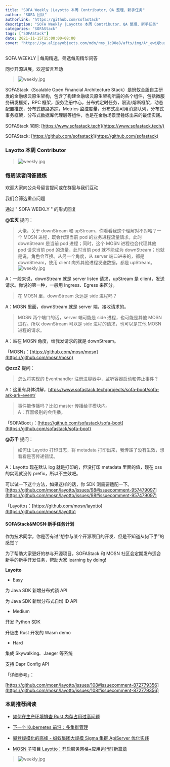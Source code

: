 ```yaml
---
title: "SOFA Weekly |Layotto 本周 Contributor、QA 整理、新手任务"
author: "SOFA 团队"
authorlink: "https://github.com/sofastack"
description: "SOFA Weekly |Layotto 本周 Contributor、QA 整理、新手任务"
categories: "SOFAStack"
tags: ["SOFAStack"]
date: 2021-11-15T15:00:00+08:00
cover: "https://gw.alipayobjects.com/mdn/rms_1c90e8/afts/img/A*_ewiQbuzeOQAAAAAAAAAAAAAARQnAQ"
---
```


SOFA WEEKLY | 每周精选，筛选每周精华问答

同步开源进展，欢迎留言互动

>![weekly.jpg](https://gw.alipayobjects.com/mdn/rms_1c90e8/afts/img/A*_ewiQbuzeOQAAAAAAAAAAAAAARQnAQ)

SOFAStack（Scalable Open Financial Architecture Stack）是蚂蚁金服自主研发的金融级云原生架构，包含了构建金融级云原生架构所需的各个组件，包括微服务研发框架，RPC 框架，服务注册中心，分布式定时任务，限流/熔断框架，动态配置推送，分布式链路追踪，Metrics 监控度量，分布式高可用消息队列，分布式事务框架，分布式数据库代理层等组件，也是在金融场景里锤炼出来的最佳实践。

SOFAStack 官网: [https://www.sofastack.tech](https://www.sofastack.tech/)

SOFAStack: [https://github.com/sofastack](https://github.com/sofastack)

### Layotto 本周 Contributor

>![weekly.jpg](https://gw.alipayobjects.com/zos/bmw-prod/44fd2e9d-05a5-412d-8ec0-68df68f9859d.webp)

### 每周读者问答提炼

欢迎大家向公众号留言提问或在群里与我们互动

我们会筛选重点问题

通过 " SOFA WEEKLY " 的形式回复

**@玄灭** 提问：

>大佬，关于 downStream 和 upStream，你看看我这个理解对不对哈？一个 MOSN 进程，既会代理当前 pod 的业务进程流量请求，此时 downStream 是当前 pod 进程；同时，这个 MOSN 进程也会代理其他 pod 请求当前 pod 的流量，此时当前 pod 就不能成为 downStream；也就是说，角色会互换。从另一个角度，从 server 端口进来的，都是 downStream，使用 client 向外其他进程发送数据，都是 upStream。<br/>
>![weekly.jpg](https://gw.alipayobjects.com/zos/bmw-prod/7637545e-57bf-43d8-9a65-02aebbb0c44c.webp)

A：一般来说，downStream 就是 server listen 请求，upStream 是 client，发送请求。你说的第一种，一般用 Ingress、Egress 来区分。

>在 MOSN 里，downStream 永远是 side 进程吗？

A：MOSN 里面，downStream 就是 server 端，接收请求的。

>MOSN 两个端口的话，server 端可能是 side 进程，也可能是其他 MOSN 进程。所以 downStream 可以是 side 进程的请求，也可以是其他 MOSN 进程的请求。

A：站在 MOSN 角度，给我发请求的就是 downStream。

「MOSN」：[https://github.com/mosn/mosn](https://github.com/mosn/mosn)

**@zzzZ** 提问：

>怎么将实现的 Eventhandler 注册进容器中，监听容器启动和停止事件？

A：这里有具体讲解，[https://www.sofastack.tech/projects/sofa-boot/sofa-ark-ark-event/ ](https://www.sofastack.tech/projects/sofa-boot/sofa-ark-ark-event/ )

>事件能传播吗？比如 master 传播给子模块内。<br/>
A：容器级别的会传播。

「SOFABoot」：[https://github.com/sofastack/sofa-boot](https://github.com/sofastack/sofa-boot)

**@苏千** 提问：

>如何让 Layotto 打印日志，将 metadata 打印出来，我传递了没有生效，想看看是否传递错误。

A：Layotto 现在默认 log 就是打印的，但没打印 metadata 里面的值，现在 oss 的实现就没传 prefix，所以不生效吧。

可以试一下这个方法，如果这样的话，你 SDK 测需要适配一下。[https://github.com/mosn/layotto/issues/98#issuecomment-957479097](https://github.com/mosn/layotto/issues/98#issuecomment-957479097)

「Layotto」：[https://github.com/mosn/layotto](https://github.com/mosn/layotto)

#### SOFAStack&MOSN:新手任务计划

作为技术同学，你是否有过“想参与某个开源项目的开发、但是不知道从何下手”的感觉？

为了帮助大家更好的参与开源项目，SOFAStack 和 MOSN 社区会定期发布适合新手的新手开发任务，帮助大家 learning by doing!

**Layotto**

- Easy

为 Java SDK 新增分布式锁 API

为 Java SDK 新增分布式自增 ID API

- Medium

开发 Python SDK

升级由 Rust 开发的 Wasm demo

- Hard

集成 Skywalking、Jaeger 等系统

支持 Dapr Config API

「详细参考」：

[https://github.com/mosn/layotto/issues/108#issuecomment-872779356](https://github.com/mosn/layotto/issues/108#issuecomment-872779356)

### 本周推荐阅读

- [如何在生产环境排查 Rust 内存占用过高问题](https://mp.weixin.qq.com/s?__biz=MzUzMzU5Mjc1Nw==&mid=2247497371&idx=1&sn=8b98f9a7dad0ac99d77c45d12db626be&chksm=faa31941cdd49057ec6aa23b5541e0b1ce49574808f55068a0b3c0bc829ef281c47cfba53f59&scene=21#wechat_redirect)

- [下一个 Kubernetes 前沿：多集群管理](https://mp.weixin.qq.com/s?__biz=MzUzMzU5Mjc1Nw==&mid=2247495694&idx=1&sn=0e2d5b03ac7320e8d1bcca3d547fdee8&chksm=faa31fd4cdd496c2d646e1c651b601fab83acfb5f4361ca340cde0b029b78e9c894ccb094107&scene=21)

- [攀登规模化的高峰 - 蚂蚁集团大规模 Sigma 集群 ApiServer 优化实践](https://mp.weixin.qq.com/s?__biz=MzUzMzU5Mjc1Nw==&mid=2247495694&idx=1&sn=0e2d5b03ac7320e8d1bcca3d547fdee8&chksm=faa31fd4cdd496c2d646e1c651b601fab83acfb5f4361ca340cde0b029b78e9c894ccb094107&scene=21)

- [MOSN 子项目 Layotto：开启服务网格+应用运行时新篇章](https://mp.weixin.qq.com/s?__biz=MzUzMzU5Mjc1Nw==&mid=2247488835&idx=1&sn=d645b9abc866048e679b56bfe3b72482&chksm=faa0fa99cdd7738ff1749ae75b1670f953c92b70dcf0358337977438fd74b632b21a7b17ece3&scene=21#wechat_redirect)

>![weekly.jpg](https://gw.alipayobjects.com/zos/bmw-prod/337fd10f-76f2-4e08-b25f-3d23e3510cb9.webp)
